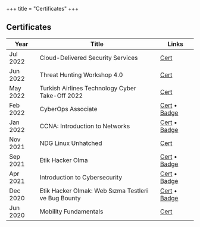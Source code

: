 +++
title = "Certificates"
+++

## Certificates

Year | Title | Links
-----|-------|------
Jul 2022 | Cloud-Delivered Security Services  | <a href="/cert/PAN_Certificate_of_Completion.pdf" target="_blank">Cert</a>
Jun 2022 | Threat Hunting Workshop 4.0 | <a href="/cert/ThreatHuntingWorkshop.pdf" target="_blank">Cert</a>
May 2022 | Turkish Airlines Technology Cyber Take-Off 2022 | <a href="/cert/CyberTakeOff2022.webp" target="_blank">Cert</a>
Feb 2022 | CyberOps Associate | <a href="/cert/CyberOps_Associate.pdf" target="_blank">Cert</a> &bullet; <a href="https://www.credly.com/badges/27f2552f-0828-4b38-b530-14c21e0ad79f" target="_blank">Badge</a>
Jan 2022 | CCNA: Introduction to Networks | <a href="/cert/CCNA1_IntroductionToNetworks.pdf" target="_blank">Cert</a> &bullet; <a href="https://credly.com/badges/c37ea143-d98d-4c5b-a9ef-2af2423a4b1d" target="_blank">Badge</a>
Nov 2021 | NDG Linux Unhatched | <a href="/cert/NDGLinuxUnhatched.pdf" target="_blank">Cert</a>
Sep 2021 | Etik Hacker Olma | <a href="/cert/EtikHackerOlma.pdf" target="_blank">Cert</a> &bullet; <a href="https://ude.my/UC-106ed706-5d6c-49b0-93cc-d295aff57e50" target="_blank">Badge</a>
Apr 2021 | Introduction to Cybersecurity | <a href="/cert/IntroductionToCybersecurity.pdf" target="_blank">Cert</a> &bullet; <a href="https://credly.com/badges/cdc52430-9c06-413e-b8d4-90745da4c678" target="_blank">Badge</a>
Dec 2020 | Etik Hacker Olmak: Web Sızma Testleri ve Bug Bounty | <a href="/cert/BugBounty.pdf" target="_blank">Cert</a> &bullet; <a href="https://ude.my/UC-5393cacd-8216-401c-ac28-82a168144020" target="_blank">Badge</a>
Jun 2020 | Mobility Fundamentals | <a href="/cert/MobilityFundamentals.pdf" target="_blank">Cert</a>

<!-- [^1]: This is the first footnote. 
[^2]: This is the second footnote. -->

